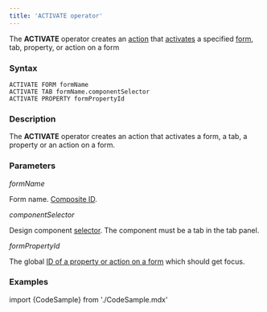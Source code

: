 ```yaml
---
title: 'ACTIVATE operator'
---
```


The **ACTIVATE** operator creates an [action](Actions.md) that [activates](Activation_ACTIVATE.md) a specified [form](Forms.md), tab, property, or action on a form

### Syntax 

    ACTIVATE FORM formName
    ACTIVATE TAB formName.componentSelector
    ACTIVATE PROPERTY formPropertyId

### Description

The **ACTIVATE** operator creates an action that activates a form, a tab, a property or an action on a form. 

### Parameters

*formName*

Form name. [Composite ID](IDs.md#cid-broken).

*componentSelector*

Design component [selector](DESIGN_instruction.md#selector-broken). The component must be a tab in the tab panel.

*formPropertyId*

The global [ID of a property or action on a form](IDs.md#formpropertyid-broken) which should get focus.

### Examples

import {CodeSample} from './CodeSample.mdx'

<CodeSample url="https://documentation.lsfusion.org/sample?file=ActionSample&block=activate"/>

  
